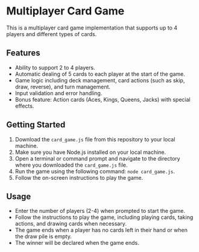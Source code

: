 # Multiplayer Card Game

This is a multiplayer card game implementation that supports up to 4 players and different types of cards.

## Features

- Ability to support 2 to 4 players.
- Automatic dealing of 5 cards to each player at the start of the game.
- Game logic including deck management, card actions (such as skip, draw, reverse), and turn management.
- Input validation and error handling.
- Bonus feature: Action cards (Aces, Kings, Queens, Jacks) with special effects.

## Getting Started

1. Download the `card_game.js` file from this repository to your local machine.
2. Make sure you have Node.js installed on your local machine.
3. Open a terminal or command prompt and navigate to the directory where you downloaded the `card_game.js` file.
4. Run the game using the following command: `node card_game.js`.
5. Follow the on-screen instructions to play the game.

## Usage

- Enter the number of players (2-4) when prompted to start the game.
- Follow the instructions to play the game, including playing cards, taking actions, and drawing cards when necessary.
- The game ends when a player has no cards left in their hand or when the draw pile is empty.
- The winner will be declared when the game ends.

